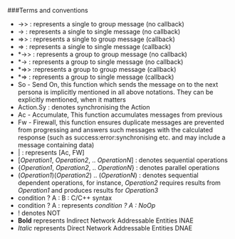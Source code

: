 ###Terms and conventions

* ->> : represents a single to group message (no callback)
* -> : represents a single to single message (no callback)
* =>> : represents a single to group message (callback)
* => : represents a single to single message (callback)
* *->> : represents a group to group message (no callback)
* *-> : represents a group to single message (no callback)
* *=>> :represents a group to group message (callback)
* *=> : represents a group to single message (callback)
* So - Send On, this function which sends the message on to the next persona is implicitly mentioned in all above notations. They can be explicitly mentioned, when it matters
* Action.Sy : denotes synchronising the Action
* Ac - Accumulate, This function accumulates messages from previous 
* Fw - Firewall, this function ensures duplicate messages are prevented from progressing and answers such messages with the calculated response (such as success:error:synchronising etc. and may include a message containing data)
* | : represents [Ac, FW]
* [*Operation1*, *Operation2*, .. *OperationN*] : denotes sequential operations
* {*Operation1*, *Operation2*, .. *OperationN*} : denotes parallel operations
* (*Operation1*)(*Operation2*) .. (*OperationN*) : denotes sequential dependent operations, for instance, *Operation2* requires results from *Operation1* and produces results for *Operation3*
* condition ? A : B : C/C++ syntax
* condition ? A : represents _condition ? A : NoOp_
* ! denotes NOT
* __Bold__ represents Indirect Network Addressable Entities INAE
* _Italic_ represents Direct Network Addressable Entities DNAE
